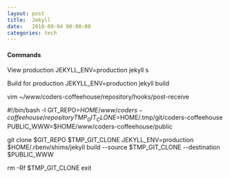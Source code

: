 ```yaml
---
layout: post
title:  Jekyll
date:   2010-09-04 00:00:00
categories: tech
---
```


#### Commands


View production
JEKYLL_ENV=production jekyll s

Build for production
JEKYLL_ENV=production jekyll build


vim ~/www/coders-coffeehouse/repository/hooks/post-receive

#!/bin/bash -l
GIT_REPO=$HOME/www/coders-coffeehouse/repository
TMP_GIT_CLONE=$HOME/.tmp/git/coders-coffeehouse
PUBLIC_WWW=$HOME/www/coders-coffeehouse/public

git clone $GIT_REPO $TMP_GIT_CLONE
JEKYLL_ENV=production $HOME/.rbenv/shims/jekyll build --source $TMP_GIT_CLONE --destination $PUBLIC_WWW

rm -Rf $TMP_GIT_CLONE
exit